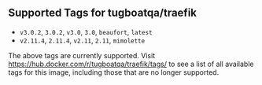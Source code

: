 ## Supported Tags for tugboatqa/traefik

* `v3.0.2`, `3.0.2`, `v3.0`, `3.0`, `beaufort`, `latest`
* `v2.11.4`, `2.11.4`, `v2.11`, `2.11`, `mimolette`

The above tags are currently supported. Visit https://hub.docker.com/r/tugboatqa/traefik/tags/ to see a list of all available tags for this image, including those that are no longer supported.
